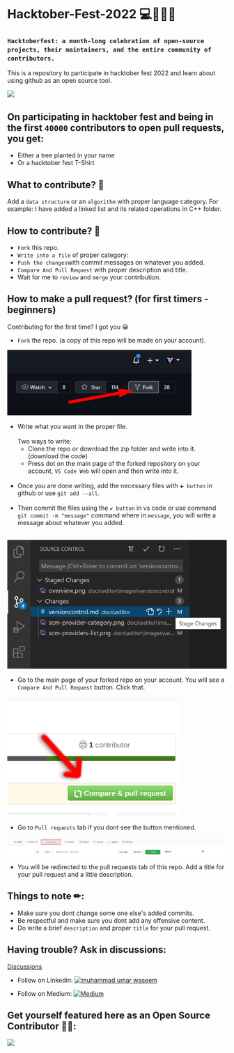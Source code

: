 # Hacktober-Fest-2022 💻👩‍💻🚀

### `Hacktoberfest: a month-long celebration of open-source projects, their maintainers, and the entire community of contributors.`



This is a repository to participate in hacktober fest 2022 and learn about using github as an open source tool.

<img src = "https://res.cloudinary.com/practicaldev/image/fetch/s--lGJu31oG--/c_imagga_scale,f_auto,fl_progressive,h_900,q_auto,w_1600/https://dev-to-uploads.s3.amazonaws.com/uploads/articles/ymlmr15l83rrjq8natft.jpg">



## On participating in hacktober fest and being in the first `40000` contributors to open pull requests, you get:
- Either a tree planted in your name
- Or a hacktober fest T-Shirt

## What to contribute? 🤔

Add a `data structure` or an `algorithm` with proper language category.
For example: I have added a linked list and its related operations in C++ folder.


## How to contribute? 🤝

- `Fork` this repo.
- `Write into a file` of proper category: <br/> 
- `Push the changes`with commit messages on whatever you added.
- `Compare And Pull Request` with proper description and title.
-  Wait for me to `review` and `merge` your contribution.

## How to make a pull request? (for first timers - beginners)

Contributing for the first time? I got you 😀

- `Fork` the repo. (a copy of this repo will be made on your account).

<img src ="images/fork.jpg" >

- Write what you want in the proper file.<br/><br/>
    Two ways to write: <br/>
  - Clone the repo or download the zip folder and write into it. (download the code)
  - Press dot on the main page of the forked repository on your account, `VS Code Web` will open and then write into it.<br/><br/>
- Once you are done writing, add the necessary files with `➕ button` in github or use `git add --all`.<br/><br/>
- Then commit the files using the `✔ button` in vs code or use command `git commit -m "message"` command where in `message`, you will write a message about whatever you added.<br/><br/>

<img src = "images/vsCode.png">

- Go to the main page of your forked repo on your account. You will see a `Compare And Pull Request` button. Click that. 

<img src = "images/compareandpull.png" >

- Go to `Pull requests` tab if you dont see the button mentioned.

<img src = "images/pRequestTab.png" >

- You will be redirected to the pull requests tab of this repo. Add a title for your pull request and a little description.

## Things to note ✏:

- Make sure you dont change some one else's added commits.
- Be respectful and make sure you dont add any offensive content.
- Do write a brief `description` and proper `title` for your pull request.

## Having trouble? Ask in discussions:

<a href = "https://github.com/Umar-Waseem/Contribute-Hacktober-Fest-2022/discussions" >Discussions</a>


- Follow on Linkedin: <a href="https://www.linkedin.com/in/umarwaseem/" target="blank"><img src="https://raw.githubusercontent.com/rahuldkjain/github-profile-readme-generator/master/src/images/icons/Social/linked-in-alt.svg" alt="muhammad umar waseem" height="30" width="30" /></a>

- Follow on Medium: <a href="https://medium.com/@umar.waseem" target="blank"><img src="https://play-lh.googleusercontent.com/hB9t3Z-mi284_49HA3nAuhO-W5Cyhje7r2P9McdgORoVCd-0SV54c12NMQWLHnqALw" alt="Medium" height="30" width="30" /></a>



## Get yourself featured here as an Open Source Contributor 🎉🙌:

<a href="https://github.com/Umar-Waseem/DSA-Hacktober-Fest-2022/graphs/contributors">
  <img src="https://contrib.rocks/image?repo=Umar-Waseem/DSA-Hacktober-Fest-2022" />
</a>


